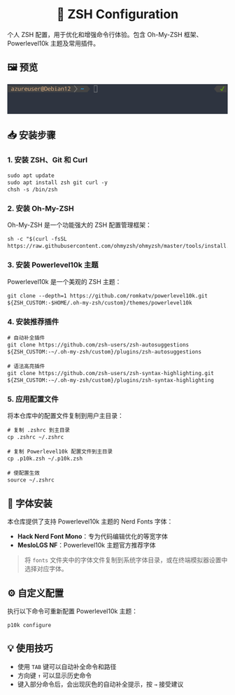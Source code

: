 <!--suppress HtmlDeprecatedAttribute -->
<div align="center">
<h1>🚀 ZSH Configuration</h1>
</div>

个人 ZSH 配置，用于优化和增强命令行体验。包含 Oh-My-ZSH 框架、Powerlevel10k 主题及常用插件。

## 🖼️ 预览
![Powerlevel10k 预览](/assets//preview.gif)

## 📥 安装步骤

### 1. 安装 ZSH、Git 和 Curl

```shell
sudo apt update
sudo apt install zsh git curl -y
chsh -s /bin/zsh
```

### 2. 安装 Oh-My-ZSH

Oh-My-ZSH 是一个功能强大的 ZSH 配置管理框架：

```shell
sh -c "$(curl -fsSL https://raw.githubusercontent.com/ohmyzsh/ohmyzsh/master/tools/install.sh)"
```

### 3. 安装 Powerlevel10k 主题

Powerlevel10k 是一个美观的 ZSH 主题：

```shell
git clone --depth=1 https://github.com/romkatv/powerlevel10k.git ${ZSH_CUSTOM:-$HOME/.oh-my-zsh/custom}/themes/powerlevel10k
```

### 4. 安装推荐插件

```shell
# 自动补全插件
git clone https://github.com/zsh-users/zsh-autosuggestions ${ZSH_CUSTOM:-~/.oh-my-zsh/custom}/plugins/zsh-autosuggestions

# 语法高亮插件
git clone https://github.com/zsh-users/zsh-syntax-highlighting.git ${ZSH_CUSTOM:-~/.oh-my-zsh/custom}/plugins/zsh-syntax-highlighting
```

### 5. 应用配置文件

将本仓库中的配置文件复制到用户主目录：

```shell
# 复制 .zshrc 到主目录
cp .zshrc ~/.zshrc

# 复制 Powerlevel10k 配置文件到主目录
cp .p10k.zsh ~/.p10k.zsh

# 使配置生效
source ~/.zshrc
```

## 🎨 字体安装

本仓库提供了支持 Powerlevel10k 主题的 Nerd Fonts 字体：

- **Hack Nerd Font Mono**：专为代码编辑优化的等宽字体
- **MesloLGS NF**：Powerlevel10k 主题官方推荐字体

> 将 `fonts` 文件夹中的字体文件复制到系统字体目录，或在终端模拟器设置中选择对应字体。

## ⚙️ 自定义配置

执行以下命令可重新配置 Powerlevel10k 主题：

```shell
p10k configure
```

## 💡 使用技巧

- 使用 `TAB` 键可以自动补全命令和路径
- 方向键 `↑` 可以显示历史命令
- 键入部分命令后，会出现灰色的自动补全提示，按 `→` 接受建议